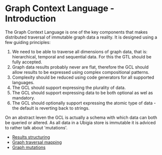 # Graph Context Language - Introduction

The Graph Context Language is one of the key components that makes distributed traversal of immutable graph data a reality. 
It is designed using a few guiding principles:

1. We need to be able to traverse all dimensions of graph data, that is: hierarchical, temporal and sequential data. For this the GTL should be fully accepted.
2. Graph data results probably never are flat, therefore the GCL should allow results to be expressed using complex compositional patterns. 
3. Complexity should be reduced using code generators for all supported languages. 
4. The GCL should support expressing the plurality of data. 
5. The GCL should support expressing data to be both optional as wel as mandatory.
6. The GCL should optionally support expressing the atomic type of data - the default is reverting back to strings.

On an abstract leven the GCL is actually a schema with which data can both be queried or altered. As all data in a Ubigia store is immutable it is adviced to rather talk about 'mutations'.


- [Results structuring](Gcl.Schema.Results.md)
- [Graph traversal mapping](Gcl.Schema.Mapping.md)
- [Graph mutations](Gcl.Schema.Mutations.md)




